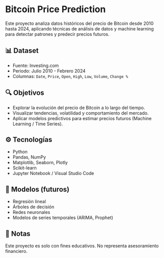 # Bitcoin Price Prediction

Este proyecto analiza datos históricos del precio de Bitcoin desde 2010 hasta 2024, aplicando técnicas de análisis de datos y machine learning para detectar patrones y predecir precios futuros.

## 📊 Dataset

- Fuente: Investing.com
- Periodo: Julio 2010 - Febrero 2024
- Columnas: `Date`, `Price`, `Open`, `High`, `Low`, `Volume`, `Change %`

## 🔍 Objetivos

- Explorar la evolución del precio de Bitcoin a lo largo del tiempo.
- Visualizar tendencias, volatilidad y comportamiento del mercado.
- Aplicar modelos predictivos para estimar precios futuros (Machine Learning / Time Series).

## ⚙️ Tecnologías

- Python
- Pandas, NumPy
- Matplotlib, Seaborn, Plotly
- Scikit-learn
- Jupyter Notebook / Visual Studio Code

## 🧠 Modelos (futuros)

- Regresión lineal
- Árboles de decisión
- Redes neuronales
- Modelos de series temporales (ARIMA, Prophet)

## 📝 Notas

Este proyecto es solo con fines educativos. No representa asesoramiento financiero.
